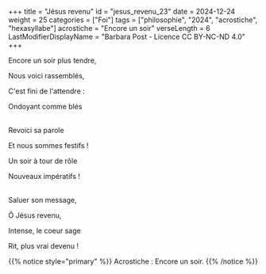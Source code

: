 +++
title = "Jésus revenu"
id = "jesus_revenu_23"
date = 2024-12-24
weight = 25
categories = ["Foi"]
tags = ["philosophie", "2024", "acrostiche", "hexasyllabe"]
acrostiche = "Encore un soir"
verseLength = 6
LastModifierDisplayName = "Barbara Post - Licence CC BY-NC-ND 4.0"
+++

Encore un soir plus tendre,

Nous voici rassemblés,

C'est fini de l'attendre :

Ondoyant comme blés

 \
Revoici sa parole

Et nous sommes festifs !

Un soir à tour de rôle

Nouveaux impératifs !

 \
Saluer son message,

Ô Jésus revenu,

Intense, le coeur sage

Rit, plus vrai devenu !

{{% notice style="primary" %}}
Acrostiche : Encore un soir.
{{% /notice %}}
